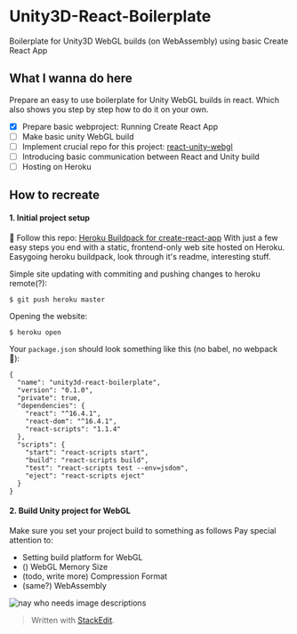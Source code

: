 # Unity3D-React-Boilerplate
Boilerplate for Unity3D WebGL builds (on WebAssembly) using basic Create React App

## What I wanna do here
Prepare an easy to use boilerplate for Unity WebGL builds in react. Which also shows you step by step how to do it on your own.
 - [x] Prepare basic webproject: Running Create React App
 - [ ] Make basic unity WebGL build
 - [ ] Implement crucial repo for this project: [react-unity-webgl](https://github.com/jeffreylanters/react-unity-webgl)
 - [ ] Introducing basic communication between React and Unity build
 - [ ] Hosting on Heroku

## How to recreate
#### 1. Initial project setup
:milky_way: Follow this repo: [Heroku Buildpack for create-react-app](https://github.com/mars/create-react-app-buildpack)
 With just a few easy steps  you end with a static, frontend-only web site hosted on Heroku.
 Easygoing heroku buildpack, look through it's readme, interesting stuff.

Simple site updating with commiting and pushing changes to heroku remote(?):

    $ git push heroku master
Opening the website:

    $ heroku open


Your `package.json` should look something like this (no babel, no webpack :see_no_evil:):

    {
      "name": "unity3d-react-boilerplate",
      "version": "0.1.0",
      "private": true,
      "dependencies": {
        "react": "^16.4.1",
        "react-dom": "^16.4.1",
        "react-scripts": "1.1.4"
      },
      "scripts": {
        "start": "react-scripts start",
        "build": "react-scripts build",
        "test": "react-scripts test --env=jsdom",
        "eject": "react-scripts eject"
      }
    }

#### 2. Build Unity project for WebGL

 Make sure you set your project build to something as follows
 Pay special attention to:
 - Setting build platform for WebGL
 - () WebGL Memory Size
 - (todo, write more) Compression Format
 - (same?) WebAssembly

![nay who needs image descriptions](https://lh3.googleusercontent.com/pGRf6tiQlR2MT5rdERBieRW8vbRqd8d_HDEuoHyIMY7Y6EhnmedZJlnFEfnrdqpIh2JgIrFn61Fu "asd")


> Written with [StackEdit](https://stackedit.io/).
